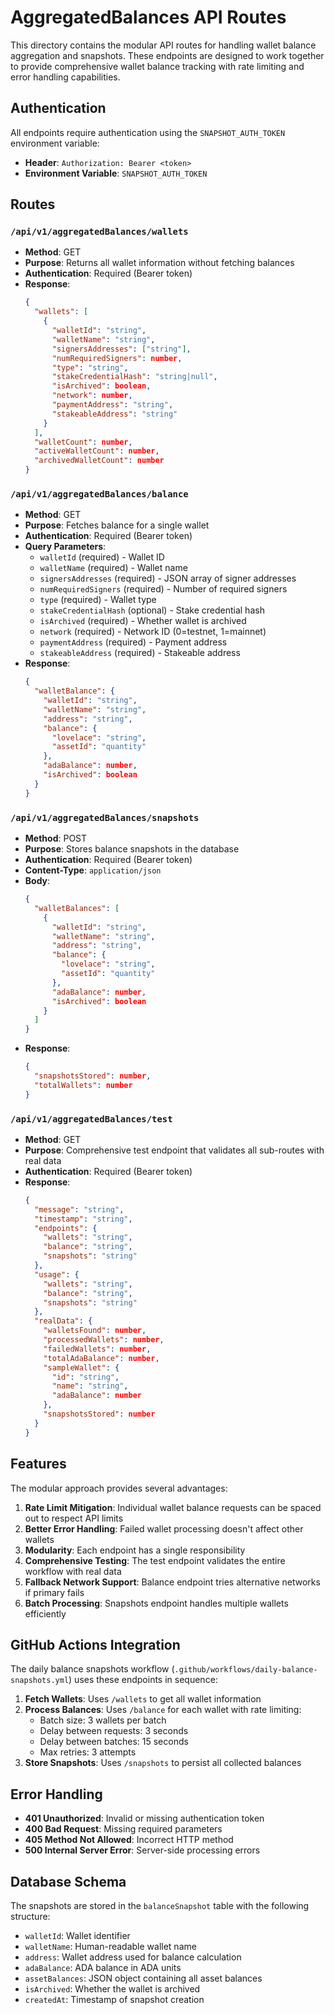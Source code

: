 # AggregatedBalances API Routes

This directory contains the modular API routes for handling wallet balance aggregation and snapshots. These endpoints are designed to work together to provide comprehensive wallet balance tracking with rate limiting and error handling capabilities.

## Authentication

All endpoints require authentication using the `SNAPSHOT_AUTH_TOKEN` environment variable:
- **Header**: `Authorization: Bearer <token>`
- **Environment Variable**: `SNAPSHOT_AUTH_TOKEN`

## Routes

### `/api/v1/aggregatedBalances/wallets`
- **Method**: GET
- **Purpose**: Returns all wallet information without fetching balances
- **Authentication**: Required (Bearer token)
- **Response**: 
  ```json
  {
    "wallets": [
      {
        "walletId": "string",
        "walletName": "string", 
        "signersAddresses": ["string"],
        "numRequiredSigners": number,
        "type": "string",
        "stakeCredentialHash": "string|null",
        "isArchived": boolean,
        "network": number,
        "paymentAddress": "string",
        "stakeableAddress": "string"
      }
    ],
    "walletCount": number,
    "activeWalletCount": number,
    "archivedWalletCount": number
  }
  ```

### `/api/v1/aggregatedBalances/balance`
- **Method**: GET
- **Purpose**: Fetches balance for a single wallet
- **Authentication**: Required (Bearer token)
- **Query Parameters**: 
  - `walletId` (required) - Wallet ID
  - `walletName` (required) - Wallet name
  - `signersAddresses` (required) - JSON array of signer addresses
  - `numRequiredSigners` (required) - Number of required signers
  - `type` (required) - Wallet type
  - `stakeCredentialHash` (optional) - Stake credential hash
  - `isArchived` (required) - Whether wallet is archived
  - `network` (required) - Network ID (0=testnet, 1=mainnet)
  - `paymentAddress` (required) - Payment address
  - `stakeableAddress` (required) - Stakeable address
- **Response**: 
  ```json
  {
    "walletBalance": {
      "walletId": "string",
      "walletName": "string",
      "address": "string",
      "balance": {
        "lovelace": "string",
        "assetId": "quantity"
      },
      "adaBalance": number,
      "isArchived": boolean
    }
  }
  ```

### `/api/v1/aggregatedBalances/snapshots`
- **Method**: POST
- **Purpose**: Stores balance snapshots in the database
- **Authentication**: Required (Bearer token)
- **Content-Type**: `application/json`
- **Body**: 
  ```json
  {
    "walletBalances": [
      {
        "walletId": "string",
        "walletName": "string",
        "address": "string", 
        "balance": {
          "lovelace": "string",
          "assetId": "quantity"
        },
        "adaBalance": number,
        "isArchived": boolean
      }
    ]
  }
  ```
- **Response**: 
  ```json
  {
    "snapshotsStored": number,
    "totalWallets": number
  }
  ```

### `/api/v1/aggregatedBalances/test`
- **Method**: GET
- **Purpose**: Comprehensive test endpoint that validates all sub-routes with real data
- **Authentication**: Required (Bearer token)
- **Response**: 
  ```json
  {
    "message": "string",
    "timestamp": "string",
    "endpoints": {
      "wallets": "string",
      "balance": "string", 
      "snapshots": "string"
    },
    "usage": {
      "wallets": "string",
      "balance": "string",
      "snapshots": "string"
    },
    "realData": {
      "walletsFound": number,
      "processedWallets": number,
      "failedWallets": number,
      "totalAdaBalance": number,
      "sampleWallet": {
        "id": "string",
        "name": "string",
        "adaBalance": number
      },
      "snapshotsStored": number
    }
  }
  ```

## Features

The modular approach provides several advantages:

1. **Rate Limit Mitigation**: Individual wallet balance requests can be spaced out to respect API limits
2. **Better Error Handling**: Failed wallet processing doesn't affect other wallets
3. **Modularity**: Each endpoint has a single responsibility
4. **Comprehensive Testing**: The test endpoint validates the entire workflow with real data
5. **Fallback Network Support**: Balance endpoint tries alternative networks if primary fails
6. **Batch Processing**: Snapshots endpoint handles multiple wallets efficiently

## GitHub Actions Integration

The daily balance snapshots workflow (`.github/workflows/daily-balance-snapshots.yml`) uses these endpoints in sequence:

1. **Fetch Wallets**: Uses `/wallets` to get all wallet information
2. **Process Balances**: Uses `/balance` for each wallet with rate limiting:
   - Batch size: 3 wallets per batch
   - Delay between requests: 3 seconds
   - Delay between batches: 15 seconds
   - Max retries: 3 attempts
3. **Store Snapshots**: Uses `/snapshots` to persist all collected balances

## Error Handling

- **401 Unauthorized**: Invalid or missing authentication token
- **400 Bad Request**: Missing required parameters
- **405 Method Not Allowed**: Incorrect HTTP method
- **500 Internal Server Error**: Server-side processing errors

## Database Schema

The snapshots are stored in the `balanceSnapshot` table with the following structure:
- `walletId`: Wallet identifier
- `walletName`: Human-readable wallet name
- `address`: Wallet address used for balance calculation
- `adaBalance`: ADA balance in ADA units
- `assetBalances`: JSON object containing all asset balances
- `isArchived`: Whether the wallet is archived
- `createdAt`: Timestamp of snapshot creation 
